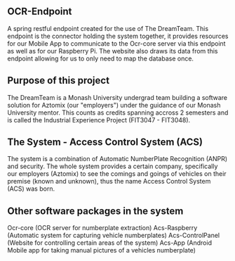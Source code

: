## OCR-Endpoint

A spring restful endpoint created for the use of The DreamTeam. This endpoint is the connector holding the system together, it provides resources for our Mobile App to communicate to the Ocr-core server via this endpoint as well as for our Raspberry Pi. The website also draws its data from this endpoint allowing for us to only need to map the database once. 

## Purpose of this project

The DreamTeam is a Monash University undergrad team building a software solution for Aztomix (our "employers") under the guidance of our Monash University mentor. This counts as credits spanning accross 2 semesters and is called the Industrial Experience Project (FIT3047 - FIT3048). 

## The System - Access Control System (ACS)

The system is a combination of Automatic NumberPlate Recognition (ANPR) and security. The whole system provides a certain company, specifically our employers (Aztomix) to see the comings and goings of vehicles on their premise (known and unknown), thus the name Access Control System (ACS) was born.

## Other software packages in the system

Ocr-core (OCR server for numberplate extraction)
Acs-Raspberry (Automatic system for capturing vehicle numberplates)
Acs-ControlPanel (Website for controlling certain areas of the system)
Acs-App (Android Mobile app for taking manual pictures of a vehicles numberplate)

